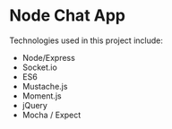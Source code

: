 # Node Chat App

Technologies used in this project include:

  - Node/Express
  - Socket.io
  - ES6
  - Mustache.js
  - Moment.js
  - jQuery
  - Mocha / Expect